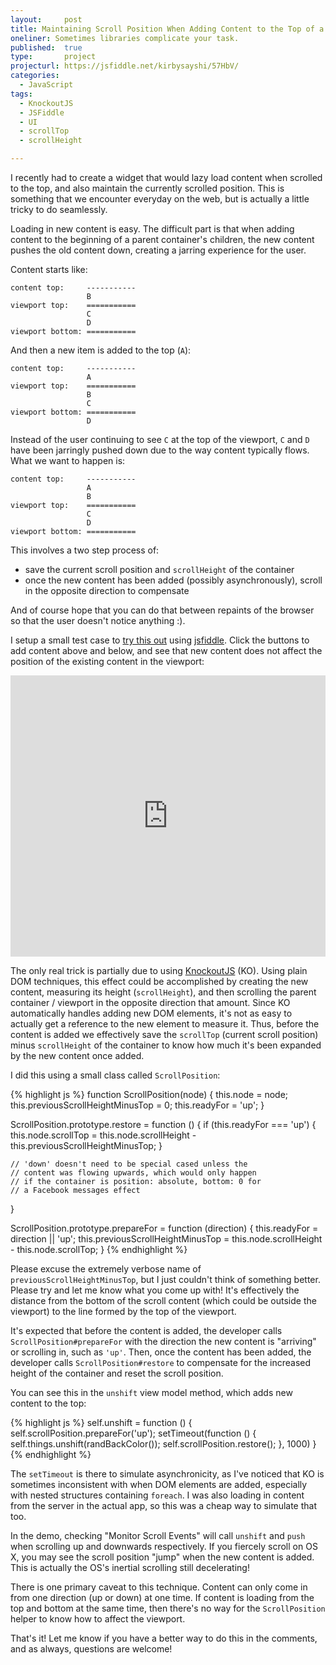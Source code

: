 ```yaml
---
layout:     post
title: Maintaining Scroll Position When Adding Content to the Top of a Container
oneliner: Sometimes libraries complicate your task.
published:  true
type:       project
projecturl: https://jsfiddle.net/kirbysayshi/57HbV/
categories:
  - JavaScript
tags:
  - KnockoutJS
  - JSFiddle
  - UI
  - scrollTop
  - scrollHeight

---
```


I recently had to create a widget that would lazy load content when scrolled to the top, and also maintain the currently scrolled position. This is something that we encounter everyday on the web, but is actually a little tricky to do seamlessly.

Loading in new content is easy. The difficult part is that when adding content to the beginning of a parent container's children, the new content pushes the old content down, creating a jarring experience for the user.

Content starts like:

	content top:     -----------
	                 B
	viewport top:    ===========
	                 C
	                 D
	viewport bottom: ===========

And then a new item is added to the top (`A`):

	content top:     -----------
	                 A
	viewport top:    ===========
	                 B
	                 C
	viewport bottom: ===========
	                 D

Instead of the user continuing to see `C` at the top of the viewport, `C` and `D` have been jarringly pushed down due to the way content typically flows. What we want to happen is:

	content top:     -----------
	                 A
	                 B
	viewport top:    ===========
	                 C
	                 D
	viewport bottom: ===========

This involves a two step process of:

- save the current scroll position and `scrollHeight` of the container
- once the new content has been added (possibly asynchronously), scroll in the opposite direction to compensate

And of course hope that you can do that between repaints of the browser so that the user doesn't notice anything :).

I setup a small test case to [try this out][] using [jsfiddle][]. Click the buttons to add content above and below, and see that new content does not affect the position of the existing content in the viewport:

<iframe
	width="100%"
	height="450"
	src="http://jsfiddle.net/kirbysayshi/57HbV/embedded/result,js,html,css"
	allowfullscreen="allowfullscreen"
	frameborder="0"
	scrolling="no"></iframe>

The only real trick is partially due to using [KnockoutJS][] (KO). Using plain DOM techniques, this effect could be accomplished by creating the new content, measuring its height (`scrollHeight`), and then scrolling the parent container / viewport in the opposite direction that amount. Since KO automatically handles adding new DOM elements, it's not as easy to actually get a reference to the new element to measure it. Thus, before the content is added we effectively save the `scrollTop` (current scroll position) minus `scrollHeight` of the container to know how much it's been expanded by the new content once added.

I did this using a small class called `ScrollPosition`:

{% highlight js %}
function ScrollPosition(node) {
    this.node = node;
    this.previousScrollHeightMinusTop = 0;
    this.readyFor = 'up';
}

ScrollPosition.prototype.restore = function () {
    if (this.readyFor === 'up') {
        this.node.scrollTop = this.node.scrollHeight
        	- this.previousScrollHeightMinusTop;
    }

    // 'down' doesn't need to be special cased unless the
    // content was flowing upwards, which would only happen
    // if the container is position: absolute, bottom: 0 for
    // a Facebook messages effect
}

ScrollPosition.prototype.prepareFor = function (direction) {
    this.readyFor = direction || 'up';
    this.previousScrollHeightMinusTop = this.node.scrollHeight
    	- this.node.scrollTop;
}
{% endhighlight %}

Please excuse the extremely verbose name of `previousScrollHeightMinusTop`, but I just couldn't think of something better. Please try and let me know what you come up with! It's effectively the distance from the bottom of the scroll content (which could be outside the viewport) to the line formed by the top of the viewport.

It's expected that before the content is added, the developer calls `ScrollPosition#prepareFor` with the direction the new content is "arriving" or scrolling in, such as `'up'`. Then, once the content has been added, the developer calls `ScrollPosition#restore` to compensate for the increased height of the container and reset the scroll position.

You can see this in the `unshift` view model method, which adds new content to the top:

{% highlight js %}
self.unshift = function () {
    self.scrollPosition.prepareFor('up');
    setTimeout(function () {
        self.things.unshift(randBackColor());
        self.scrollPosition.restore();
    }, 1000)
}
{% endhighlight %}

The `setTimeout` is there to simulate asynchronicity, as I've noticed that KO is sometimes inconsistent with when DOM elements are added, especially with nested structures containing `foreach`. I was also loading in content from the server in the actual app, so this was a cheap way to simulate that too.

In the demo, checking "Monitor Scroll Events" will call `unshift` and `push` when scrolling up and downwards respectively. If you fiercely scroll on OS X, you may see the scroll position "jump" when the new content is added. This is actually the OS's inertial scrolling still decelerating!

There is one primary caveat to this technique. Content can only come in from one direction (up or down) at one time. If content is loading from the top and bottom at the same time, then there's no way for the `ScrollPosition` helper to know how to affect the viewport.

That's it! Let me know if you have a better way to do this in the comments, and as always, questions are welcome!

[KnockoutJS]: https://knockoutjs.com/
[jsfiddle]: https://jsfiddle.net
[try this out]: https://jsfiddle.net/kirbysayshi/57HbV/